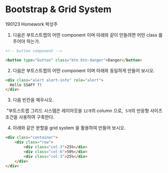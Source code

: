 # Bootstrap & Grid System

190123 Homework 박성주



1. 다음은 부트스트랩의 어떤 component 이며 아래와 같이 만들려면 어떤 class 를 주어야 하는가.

```html
<!-- button component -->

<button type="button" class="btn btn-danger">Danger</button>
```



2. 다음은 부트스트랩의 어떤 component 이며 아래와 동일하게 만들어 보시오.

```html
<div class="alert alert-info" role="alert">
  Hello SSAFY ?!
</div>
```



3. 다음 빈칸을 채우시오.



​		"부트스트랩 그리드 시스템은 레이아웃을 `12개`의 column 으로,
​			`5개`의 반응형 사이즈 조건을 사용하여 구축한다.



4. 아래와 같은 분할을 grid system 을 활용하여 만들어 보시오.

```html
<div class="container">
    <div class="row">
        <div class="col-3">25%</div>
        <div class="col-6">50%</div>
        <div class="col-3">25%</div>
    </div>
</div>
```


